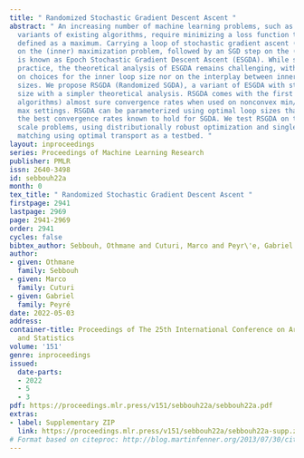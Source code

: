 ```yaml
---
title: " Randomized Stochastic Gradient Descent Ascent "
abstract: " An increasing number of machine learning problems, such as robust or adversarial
  variants of existing algorithms, require minimizing a loss function that is itself
  defined as a maximum. Carrying a loop of stochastic gradient ascent (SGA) steps
  on the (inner) maximization problem, followed by an SGD step on the (outer) minimization,
  is known as Epoch Stochastic Gradient Descent Ascent (ESGDA). While successful in
  practice, the theoretical analysis of ESGDA remains challenging, with no clear guidance
  on choices for the inner loop size nor on the interplay between inner/outer step
  sizes. We propose RSGDA (Randomized SGDA), a variant of ESGDA with stochastic loop
  size with a simpler theoretical analysis. RSGDA comes with the first (among SGDA
  algorithms) almost sure convergence rates when used on nonconvex min/strongly-concave
  max settings. RSGDA can be parameterized using optimal loop sizes that guarantee
  the best convergence rates known to hold for SGDA. We test RSGDA on toy and larger
  scale problems, using distributionally robust optimization and single-cell data
  matching using optimal transport as a testbed. "
layout: inproceedings
series: Proceedings of Machine Learning Research
publisher: PMLR
issn: 2640-3498
id: sebbouh22a
month: 0
tex_title: " Randomized Stochastic Gradient Descent Ascent "
firstpage: 2941
lastpage: 2969
page: 2941-2969
order: 2941
cycles: false
bibtex_author: Sebbouh, Othmane and Cuturi, Marco and Peyr\'e, Gabriel
author:
- given: Othmane
  family: Sebbouh
- given: Marco
  family: Cuturi
- given: Gabriel
  family: Peyré
date: 2022-05-03
address:
container-title: Proceedings of The 25th International Conference on Artificial Intelligence
  and Statistics
volume: '151'
genre: inproceedings
issued:
  date-parts:
  - 2022
  - 5
  - 3
pdf: https://proceedings.mlr.press/v151/sebbouh22a/sebbouh22a.pdf
extras:
- label: Supplementary ZIP
  link: https://proceedings.mlr.press/v151/sebbouh22a/sebbouh22a-supp.zip
# Format based on citeproc: http://blog.martinfenner.org/2013/07/30/citeproc-yaml-for-bibliographies/
---
```

